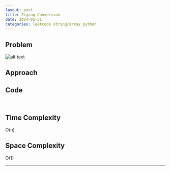 ```yaml
---
layout: post
title: Zigzag Conversion
date: 2024-05-31
categories: leetcode string/array python
---
```


## Problem
![alt text](/blog/public/img/ZigzagConversion.png)

## Approach


## Code
```python
        
```

## Time Complexity
O(n)
> 

## Space Complexity
O(1)
> 
---